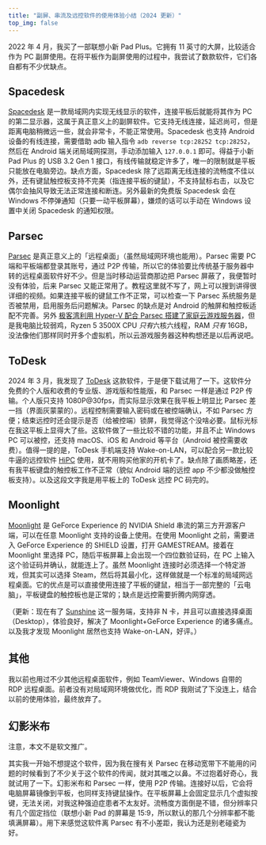 ```yaml
---
title: "副屏、串流及远控软件的使用体验小结（2024 更新）"
top_img: false
---
```

2022 年 4 月，我买了一部联想小新 Pad Plus。它拥有 11 英寸的大屏，比较适合作为 PC 副屏使用。在将平板作为副屏使用的过程中，我尝试了数款软件，它们各自都有不少优缺点。

## Spacedesk
[Spacedesk](https://www.spacedesk.net) 是一款局域网内实现无线显示的软件，连接平板后就能将其作为 PC 的第二显示器，这属于真正意义上的副屏软件。它支持无线连接，延迟尚可，但是距离电脑稍微远一些，就会非常卡，不能正常使用。Spacedesk 也支持 Android 设备的有线连接，需要借助 adb 输入指令 `adb reverse tcp:28252 tcp:28252`，然后在 Android 端关闭局域网探测，手动添加输入 `127.0.0.1` 即可。得益于小新 Pad Plus 的 USB 3.2 Gen 1 接口，有线传输就稳定许多了，唯一的限制就是平板只能放在电脑旁边。缺点方面，Spacedesk 除了远距离无线连接的流畅度不佳以外，还有键鼠触控板支持不完美（指连接平板的键鼠），不支持鼠标右击，以及它偶尔会抽风导致无法正常连接和断连。另外最新的免费版 Spacedesk 会在 Windows 不停弹通知（只要一动平板屏幕），嫌烦的话可以手动在 Windows 设置中关闭 Spacedesk 的通知权限。

## Parsec
[Parsec](https://parsec.app/) 是真正意义上的「远程桌面」（虽然局域网环境也能用）。Parsec 需要 PC 端和平板端都登录其账号，通过 P2P 传输，所以它的体验要比传统基于服务器中转的远程桌面软件好不少。但是当时移动运营商那边把 Parsec 屏蔽了，我便暂时没有体验，后来 Parsec 又能正常用了。教程这里就不写了，网上可以搜到讲得很详细的视频。如果连接平板的键鼠工作不正常，可以检查一下 Parsec 系统服务是否被禁用，启用服务后问题解决。Parsec 的缺点是对 Android 的触屏和触控板适配不完善。另外 [极客湾利用 Hyper-V 配合 Parsec 搭建了家庭云游戏服务器](https://www.bilibili.com/video/BV1Ad4y1S7Aw)，但是我电脑比较弱鸡，Ryzen 5 3500X CPU *只有*六核六线程，RAM *只有* 16GB，没法像他们那样同时开多个虚拟机，所以云游戏服务器这种构想还是以后再说吧。

## ToDesk
2024 年 3 月，我发现了 [ToDesk](https://www.todesk.com/) 这款软件，于是便下载试用了一下。这软件分免费的个人版和收费的专业版、游戏版和性能版，和 Parsec 一样是通过 P2P 传输。个人版只支持 1080P@30fps，而实际显示效果在我平板上明显比 Parsec 差一挡（界面灰蒙蒙的）。远程控制需要输入密码或在被控端确认，不如 Parsec 方便；结束远控时还会提示是否（给被控端）锁屏，我觉得这个没啥必要。鼠标光标在我这平板上显得大了些。这软件做了一些比较不错的功能，并且不止 Windows PC 可以被控，还支持 macOS、iOS 和 Android 等平台（Android 被控需要收费）。值得一提的是，ToDesk 手机端支持 Wake-on-LAN，可以配合另一款比较牛逼的远控软件 [HiPC](https://hipc.cn/) 使用，就不用购买他家的开机卡了。缺点除了画质略差，还有我平板键盘的触控板工作不正常（貌似 Android 端的远控 app 不少都没做触控板支持）。以及这段文字我是用平板上的 ToDesk 远控 PC 码完的。

## Moonlight
[Moonlight](https://moonlight-stream.org/) 是 GeForce Experience 的 NVIDIA Shield 串流的第三方开源客户端，可以在任意 Moonlight 支持的设备上使用。在使用 Moonlight 之前，需要进入 GeForce Experience 的 SHIELD 设置，打开 GAMESTREAM。接着在 Moonlight 里选择 PC，随后平板屏幕上会出现一个四位数验证码，在 PC 上输入这个验证码并确认，就能连上了。虽然 Moonlight 连接时必须选择一个特定游戏，但其实可以选择 Steam，然后将其最小化，这样做就是一个标准的局域网远程桌面。它的优点是可以直接使用连接了平板的键鼠，相当于一部完整的「云电脑」，平板键盘的触控板也是正常的；缺点是远控需要折腾内网穿透。

（更新：现在有了 [Sunshine](https://github.com/LizardByte/Sunshine) 这一服务端，支持非 N 卡，并且可以直接选择桌面（Desktop），体验良好，解决了 Moonlight+GeForce Experience 的诸多痛点。以及我才发现 Moonlight 居然也支持 Wake-on-LAN，好评。）

## 其他
我以前也用过不少其他远程桌面软件，例如 TeamViewer、Windows 自带的 RDP 远程桌面。前者没有对局域网环境做优化，而 RDP 我刚试了下没连上，结合以前的使用体验，最终放弃了。

## 幻影米布
注意，本文不是软文推广。

其实我一开始不想提这个软件，因为我在搜有关 Parsec 在移动宽带下不能用的问题的时候看到了不少关于这个软件的传闻，就对其嗤之以鼻。不过抱着好奇心，我就试用了一下。幻影米布和 Parsec 一样，使用 P2P 传输。连接好以后，它会将电脑屏幕镜像到平板，也同样支持键鼠操作。在平板屏幕上会固定显示几个虚拟按键，无法关闭，对我这种强迫症患者不太友好。流畅度方面倒是不错，但分辨率只有几个固定挡位（联想小新 Pad 的屏幕是 15:9，所以默认的那几个分辨率都不能填满屏幕）。用下来感觉这软件离 Parsec 有不小差距，我认为还是别老碰瓷为好。
